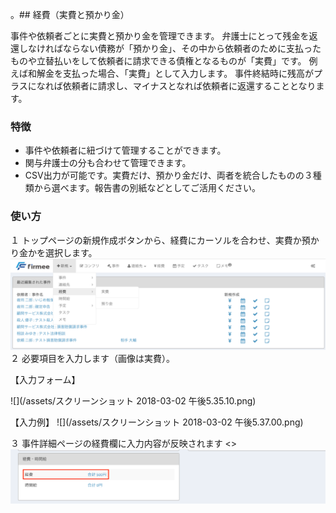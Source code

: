 。## 経費（実費と預かり金）

事件や依頼者ごとに実費と預かり金を管理できます。
弁護士にとって残金を返還しなければならない債務が「預かり金」、その中から依頼者のために支払ったものや立替払いをして依頼者に請求できる債権となるものが「実費」です。
例えば和解金を支払った場合、「実費」として入力します。
事件終結時に残高がプラスになれば依頼者に請求し、マイナスとなれば依頼者に返還することとなります。

### 特徴

* 事件や依頼者に紐づけて管理することができます。
* 関与弁護士の分も合わせて管理できます。
* CSV出力が可能です。実費だけ、預かり金だけ、両者を統合したものの３種類から選べます。報告書の別紙などとしてご活用ください。


### 使い方
１ トップページの新規作成ボタンから、経費にカーソルを合わせ、実費か預かり金かを選択します。
![](/assets/経費の新規作成.png)
<br>
２ 必要項目を入力します（画像は実費）。

【入力フォーム】

![](/assets/スクリーンショット 2018-03-02 午後5.35.10.png)


【入力例】
![](/assets/スクリーンショット 2018-03-02 午後5.37.00.png)

３ 事件詳細ページの経費欄に入力内容が反映されます
<>![](/assets/経費入力例.png)